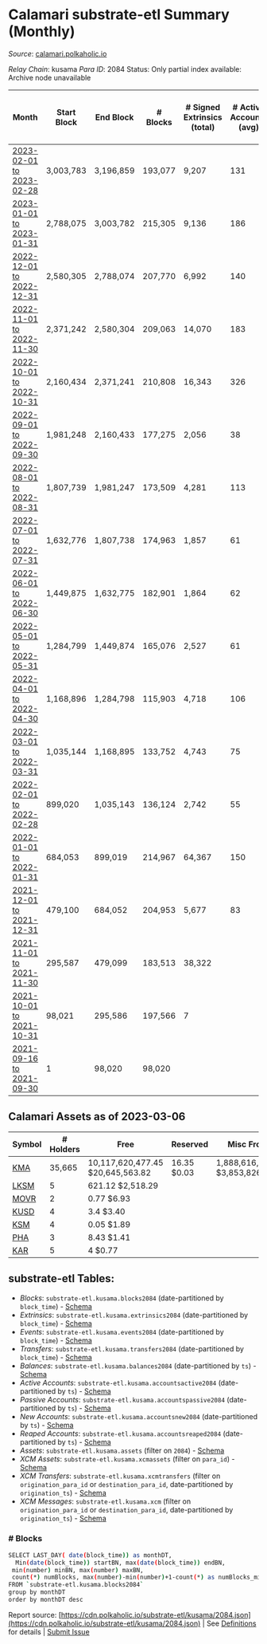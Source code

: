 # Calamari substrate-etl Summary (Monthly)

_Source_: [calamari.polkaholic.io](https://calamari.polkaholic.io)

*Relay Chain*: kusama
*Para ID*: 2084
Status: Only partial index available: Archive node unavailable


| Month | Start Block | End Block | # Blocks | # Signed Extrinsics (total) | # Active Accounts (avg) | # Addresses with Balances (max) | Issues |
| ----- | ----------- | --------- | -------- | --------------------------- | ----------------------- | ------------------------------- | ------ |
| [2023-02-01 to 2023-02-28](/kusama/2084-calamari/2023-02-28.md) | 3,003,783 | 3,196,859 | 193,077 | 9,207 | 131 | 35,668 | -   |   
| [2023-01-01 to 2023-01-31](/kusama/2084-calamari/2023-01-31.md) | 2,788,075 | 3,003,782 | 215,305 | 9,136 | 186 | 35,178 | - 403 (0.19%) |   
| [2022-12-01 to 2022-12-31](/kusama/2084-calamari/2022-12-31.md) | 2,580,305 | 2,788,074 | 207,770 | 6,992 | 140 | 35,663 | -   |   
| [2022-11-01 to 2022-11-30](/kusama/2084-calamari/2022-11-30.md) | 2,371,242 | 2,580,304 | 209,063 | 14,070 | 183 | 35,663 | -   |   
| [2022-10-01 to 2022-10-31](/kusama/2084-calamari/2022-10-31.md) | 2,160,434 | 2,371,241 | 210,808 | 16,343 | 326 | 35,661 | -   |   
| [2022-09-01 to 2022-09-30](/kusama/2084-calamari/2022-09-30.md) | 1,981,248 | 2,160,433 | 177,275 | 2,056 | 38 | 26,650 | - 1,911 (1.07%) |   
| [2022-08-01 to 2022-08-31](/kusama/2084-calamari/2022-08-31.md) | 1,807,739 | 1,981,247 | 173,509 | 4,281 | 113 | 35,663 | -   |   
| [2022-07-01 to 2022-07-31](/kusama/2084-calamari/2022-07-31.md) | 1,632,776 | 1,807,738 | 174,963 | 1,857 | 61 | 35,663 | -   |   
| [2022-06-01 to 2022-06-30](/kusama/2084-calamari/2022-06-30.md) | 1,449,875 | 1,632,775 | 182,901 | 1,864 | 62 | 35,664 | -   |   
| [2022-05-01 to 2022-05-31](/kusama/2084-calamari/2022-05-31.md) | 1,284,799 | 1,449,874 | 165,076 | 2,527 | 61 | 35,664 | -   |   
| [2022-04-01 to 2022-04-30](/kusama/2084-calamari/2022-04-30.md) | 1,168,896 | 1,284,798 | 115,903 | 4,718 | 106 | 35,664 | -   |   
| [2022-03-01 to 2022-03-31](/kusama/2084-calamari/2022-03-31.md) | 1,035,144 | 1,168,895 | 133,752 | 4,743 | 75 | 35,663 | -   |   
| [2022-02-01 to 2022-02-28](/kusama/2084-calamari/2022-02-28.md) | 899,020 | 1,035,143 | 136,124 | 2,742 | 55 | 35,663 | -   |   
| [2022-01-01 to 2022-01-31](/kusama/2084-calamari/2022-01-31.md) | 684,053 | 899,019 | 214,967 | 64,367 | 150 | 35,664 | -   |   
| [2021-12-01 to 2021-12-31](/kusama/2084-calamari/2021-12-31.md) | 479,100 | 684,052 | 204,953 | 5,677 | 83 | 19,907 | -   |   
| [2021-11-01 to 2021-11-30](/kusama/2084-calamari/2021-11-30.md) | 295,587 | 479,099 | 183,513 | 38,322 |  | 19,205 | -   |   
| [2021-10-01 to 2021-10-31](/kusama/2084-calamari/2021-10-31.md) | 98,021 | 295,586 | 197,566 | 7 |  | 13 | -   |   
| [2021-09-16 to 2021-09-30](/kusama/2084-calamari/2021-09-30.md) | 1 | 98,020 | 98,020 |  |  | 9 | -   |   

## Calamari Assets as of 2023-03-06



| Symbol | # Holders | Free | Reserved | Misc Frozen | Frozen | Price | AssetID | 
| ----- | --------- | ---- | -------- | ----------- | ------ | ----- | --- |
| [KMA](/kusama/assets/KMA) | 35,665 | 10,117,620,477.45 $20,645,563.82 | 16.35 $0.03 | 1,888,616,753.57  $3,853,826.88 | 1,010,703,328.49 $2,062,396.01 | $0.00204 |   `{"Token":"KMA"}` | 
| [LKSM](/kusama/assets/LKSM) | 5 | 621.12 $2,518.29 |   |    |   | $4.05 |   `{"Token":"10"}` | 
| [MOVR](/kusama/assets/MOVR) | 2 | 0.77 $6.93 |   |    |   | $9.05 |   `{"Token":"11"}` | 
| [KUSD](/kusama/assets/KUSD) | 4 | 3.4 $3.40 |   |    |   | $1.00 |   `{"Token":"9"}` | 
| [KSM](/kusama/assets/KSM) | 4 | 0.05 $1.89 |   |    |   | $34.71 |   `{"Token":"12"}` | 
| [PHA](/kusama/assets/PHA) | 3 | 8.43 $1.41 |   |    |   | $0.17 |   `{"Token":"13"}` | 
| [KAR](/kusama/assets/KAR) | 5 | 4 $0.77 |   |    |   | $0.19 |   `{"Token":"8"}` | 

## substrate-etl Tables:

* _Blocks_: `substrate-etl.kusama.blocks2084` (date-partitioned by `block_time`) - [Schema](/schema/balances.json)
* _Extrinsics_: `substrate-etl.kusama.extrinsics2084` (date-partitioned by `block_time`) - [Schema](/schema/extrinsics.json)
* _Events_: `substrate-etl.kusama.events2084` (date-partitioned by `block_time`) - [Schema](/schema/events.json)
* _Transfers_: `substrate-etl.kusama.transfers2084` (date-partitioned by `block_time`) - [Schema](/schema/transfers.json)
* _Balances_: `substrate-etl.kusama.balances2084` (date-partitioned by `ts`) - [Schema](/schema/balances.json)
* _Active Accounts_: `substrate-etl.kusama.accountsactive2084` (date-partitioned by `ts`) - [Schema](/schema/accountsactive.json)
* _Passive Accounts_: `substrate-etl.kusama.accountspassive2084` (date-partitioned by `ts`) - [Schema](/schema/accountspassive.json)
* _New Accounts_: `substrate-etl.kusama.accountsnew2084` (date-partitioned by `ts`) - [Schema](/schema/accountsnew.json)
* _Reaped Accounts_: `substrate-etl.kusama.accountsreaped2084` (date-partitioned by `ts`) - [Schema](/schema/accountsreaped.json)
* _Assets_: `substrate-etl.kusama.assets` (filter on `2084`) - [Schema](/schema/assets.json)
* _XCM Assets_: `substrate-etl.kusama.xcmassets` (filter on `para_id`) - [Schema](/schema/xcmassets.json)
* _XCM Transfers_: `substrate-etl.kusama.xcmtransfers` (filter on `origination_para_id` or `destination_para_id`, date-partitioned by `origination_ts`) - [Schema](/schema/xcmtransfers.json)
* _XCM Messages_: `substrate-etl.kusama.xcm` (filter on `origination_para_id` or `destination_para_id`, date-partitioned by `origination_ts`) - [Schema](/schema/xcm.json)

### # Blocks
```bash
SELECT LAST_DAY( date(block_time)) as monthDT,
  Min(date(block_time)) startBN, max(date(block_time)) endBN, 
 min(number) minBN, max(number) maxBN, 
 count(*) numBlocks, max(number)-min(number)+1-count(*) as numBlocks_missing 
FROM `substrate-etl.kusama.blocks2084` 
group by monthDT 
order by monthDT desc
```


Report source: [https://cdn.polkaholic.io/substrate-etl/kusama/2084.json](https://cdn.polkaholic.io/substrate-etl/kusama/2084.json) | See [Definitions](/DEFINITIONS.md) for details | [Submit Issue](https://github.com/colorfulnotion/substrate-etl/issues)
